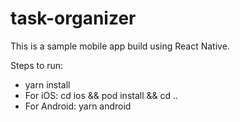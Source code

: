 # task-organizer

This is a sample mobile app build using React Native.

Steps to run:
 - yarn install
 - For iOS: cd ios && pod install && cd ..
 - For Android: yarn android

